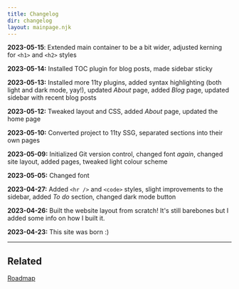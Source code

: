 ```yaml
---
title: Changelog
dir: changelog
layout: mainpage.njk
---
```


**2023-05-15**: Extended main container to be a bit wider, adjusted kerning for `<h1>` and `<h2>` styles

**2023-05-14:** Installed TOC plugin for blog posts, made sidebar sticky

**2023-05-13:** Installed more 11ty plugins, added syntax highlighting (both light and dark mode, yay!), updated _About_ page, added _Blog_ page, updated sidebar with recent blog posts

**2023-05-12:** Tweaked layout and CSS, added _About_ page, updated the home page

**2023-05-10:** Converted project to 11ty SSG, separated sections into their own pages

**2023-05-09:** Initialized Git version control, changed font _again_, changed site layout, added pages, tweaked light colour scheme

**2023-05-05:** Changed font

**2023-04-27:** Added `<hr />` and `<code>` styles, slight improvements to the sidebar, added _To do_ section, changed dark mode button

**2023-04-26:** Built the website layout from scratch! It's still barebones but I added some info on how I built it.

**2023-04-23:** This site was born :)

---

## Related

[Roadmap](/roadmap)
